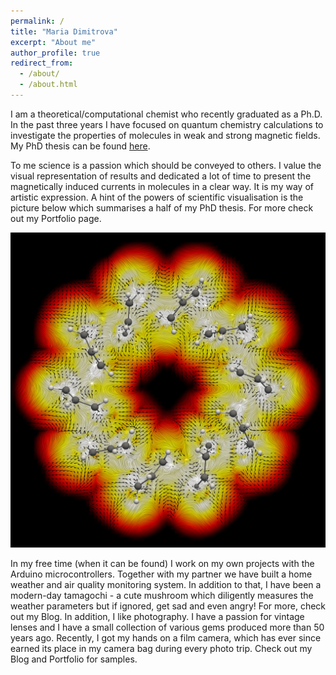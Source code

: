 ```yaml
---
permalink: /
title: "Maria Dimitrova"
excerpt: "About me"
author_profile: true
redirect_from: 
  - /about/
  - /about.html
---
```


I am a theoretical/computational chemist who recently graduated as a Ph.D. In
the past three years I have focused on quantum chemistry calculations to
investigate the properties of molecules in weak and strong magnetic fields. My
PhD thesis can be found [here](http://urn.fi/URN:ISBN:978-951-51-5401-9).

To me science is a passion which should be conveyed to others. I value the
visual representation of results and dedicated a lot of time to present the
magnetically induced currents in molecules in a clear way. It is my way of
artistic expression. A hint of the powers of scientific visualisation is the
picture below which summarises a half of my PhD thesis. For more check out my
Portfolio page.

!["Art is science made clear." -- Jean Cocteau](images/science-is-art.jpg)

In my free time (when it can be found) I work on my own projects with the
Arduino microcontrollers. Together with my partner we have built a home weather
and air quality monitoring system. In addition to that, I have been a
modern-day tamagochi - a cute mushroom which diligently measures the weather
parameters but if ignored, get sad and even angry! For more, check out my Blog.
In addition, I like photography. I have a passion for vintage lenses and I have
a small collection of various gems produced more than 50 years ago. Recently, I
got my hands on a film camera, which has ever since earned its place in my
camera bag during every photo trip. Check out my Blog and Portfolio for
samples. 


